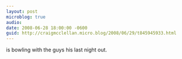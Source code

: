 ```yaml
---
layout: post
microblog: true
audio: 
date: 2008-06-28 18:00:00 -0600
guid: http://craigmcclellan.micro.blog/2008/06/29/t845945933.html
---
```

is bowling with the guys his last night out.
